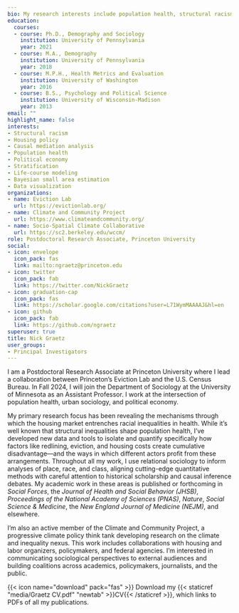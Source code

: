 ```yaml
---
bio: My research interests include population health, structural racism, housing policy, small area estimation, and causal mediation analysis.
education:
  courses:
  - course: Ph.D., Demography and Sociology
    institution: University of Pennsylvania 
    year: 2021
  - course: M.A., Demography
    institution: University of Pennsylvania
    year: 2018
  - course: M.P.H., Health Metrics and Evaluation
    institution: University of Washington
    year: 2016
  - course: B.S., Psychology and Political Science
    institution: University of Wisconsin-Madison
    year: 2013
email: ""
highlight_name: false
interests:
- Structural racism
- Housing policy
- Causal mediation analysis
- Population health
- Political economy
- Stratification
- Life-course modeling
- Bayesian small area estimation
- Data visualization
organizations:
- name: Eviction Lab
  url: https://evictionlab.org/
- name: Climate and Community Project
  url: https://www.climateandcommunity.org/
- name: Socio-Spatial Climate Collaborative
  url: https://sc2.berkeley.edu/wccm/
role: Postdoctoral Research Associate, Princeton University
social:
- icon: envelope
  icon_pack: fas
  link: mailto:ngraetz@princeton.edu
- icon: twitter
  icon_pack: fab
  link: https://twitter.com/NickGraetz
- icon: graduation-cap
  icon_pack: fas
  link: https://scholar.google.com/citations?user=L71WymMAAAAJ&hl=en
- icon: github
  icon_pack: fab
  link: https://github.com/ngraetz
superuser: true
title: Nick Graetz
user_groups:
- Principal Investigators
---
```


I am a Postdoctoral Research Associate at Princeton University where I lead a collaboration between Princeton’s Eviction Lab and the U.S. Census Bureau. In Fall 2024, I will join the Department of Sociology at the University of Minnesota as an Assistant Professor. I work at the intersection of population health, urban sociology, and political economy.

My primary research focus has been revealing the mechanisms through which the housing market entrenches racial inequalities in health. While it’s well known that structural inequalities shape population health, I’ve developed new data and tools to isolate and quantify specifically how factors like redlining, eviction, and housing costs create cumulative disadvantage—and the ways in which different actors profit from these arrangements. Throughout all my work, I use relational sociology to inform analyses of place, race, and class, aligning cutting-edge quantitative methods with careful attention to historical scholarship and causal inference debates. My academic work in these areas is published or forthcoming in _Social Forces_, the _Journal of Health and Social Behavior (JHSB)_, _Proceedings of the National Academy of Sciences (PNAS)_, _Nature_, _Social Science & Medicine_, the _New England Journal of Medicine (NEJM)_, and elsewhere.

I’m also an active member of the Climate and Community Project, a progressive climate policy think tank developing research on the climate and inequality nexus. This work includes collaborations with housing and labor organizers, policymakers, and federal agencies. I’m interested in communicating sociological perspectives to external audiences and building coalitions across academics, policymakers, journalists, and the public.

{{< icon name="download" pack="fas" >}} Download my {{< staticref "media/Graetz CV.pdf" "newtab" >}}CV{{< /staticref >}}, which links to PDFs of all my publications.
